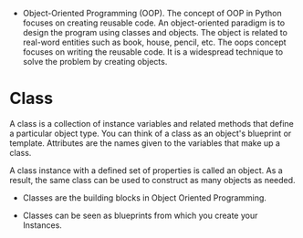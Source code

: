 - Object-Oriented Programming (OOP). The concept of OOP in Python focuses on creating reusable code. An object-oriented paradigm is to design the program using classes and objects. The object is related to real-word entities such as book, house, pencil, etc. The oops concept focuses on writing the reusable code. It is a widespread technique to solve the problem by creating objects.

# Class

A class is a collection of instance variables and related methods that define a particular object type. You can think of a class as an object's blueprint or template. Attributes are the names given to the variables that make up a class.

A class instance with a defined set of properties is called an object. As a result, the same class can be used to construct as many objects as needed.

- Classes are the building blocks in Object Oriented Programming.

- Classes can be seen as blueprints from which you create your Instances.
